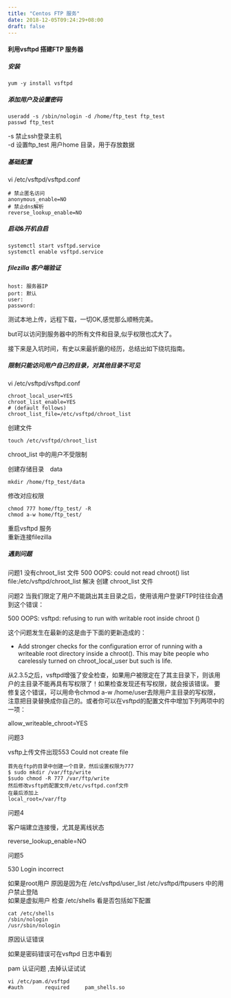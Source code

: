 ```yaml
---
title: "Centos FTP 服务"
date: 2018-12-05T09:24:29+08:00
draft: false
---
```


#### 利用vsftpd 搭建FTP 服务器

##### 安装
```
yum -y install vsftpd
```

##### 添加用户及设置密码

```
useradd -s /sbin/nologin -d /home/ftp_test ftp_test
passwd ftp_test
```
-s 禁止ssh登录主机         
-d 设置ftp_test 用户home 目录，用于存放数据 

##### 基础配置
vi /etc/vsftpd/vsftpd.conf
```
# 禁止匿名访问
anonymous_enable=NO
# 禁止dns解析 
reverse_lookup_enable=NO
```
##### 启动&开机自启
```
systemctl start vsftpd.service
systemctl enable vsftpd.service
```
##### filezilla 客户端验证
```
host: 服务器IP
port: 默认
user: 
password:
```
测试本地上传，远程下载，一切OK,感觉那么顺畅完美。

but可以访问到服务器中的所有文件和目录,似乎权限也忒大了。

接下来是入坑时间，有史以来最折磨的经历，总结出如下绕坑指南。

##### 限制只能访问用户自己的目录，对其他目录不可见

vi /etc/vsftpd/vsftpd.conf
```
chroot_local_user=YES
chroot_list_enable=YES
# (default follows)
chroot_list_file=/etc/vsftpd/chroot_list
```

创建文件 
```
touch /etc/vsftpd/chroot_list
```
chroot_list 中的用户不受限制

创建存储目录　data
```
mkdir /home/ftp_test/data
```

修改对应权限
```
chmod 777 home/ftp_test/ -R
chmod a-w home/ftp_test/
```

重启vsftpd 服务    
重新连接filezilla

##### 遇到问题

问题1 没有chroot_list 文件
500 OOPS: could not read chroot() list file:/etc/vsftpd/chroot_list 解决 创建 chroot_list 文件

问题2 
当我们限定了用户不能跳出其主目录之后，使用该用户登录FTP时往往会遇到这个错误：

500 OOPS: vsftpd: refusing to run with writable root inside chroot ()

这个问题发生在最新的这是由于下面的更新造成的：

- Add stronger checks for the configuration error of running with a writeable root directory inside a chroot(). This may bite people who carelessly turned on chroot_local_user but such is life.

从2.3.5之后，vsftpd增强了安全检查，如果用户被限定在了其主目录下，则该用户的主目录不能再具有写权限了！如果检查发现还有写权限，就会报该错误。
要修复这个错误，可以用命令chmod a-w /home/user去除用户主目录的写权限，注意把目录替换成你自己的。或者你可以在vsftpd的配置文件中增加下列两项中的一项：

allow_writeable_chroot=YES

问题3 

vsftp上传文件出现553 Could not create file
```
首先在ftp的目录中创建一个目录，然后设置权限为777
$ sudo mkdir /var/ftp/write
$sudo chmod -R 777 /var/ftp/write
然后修改vsftp的配置文件/etc/vsftpd.conf文件
在最后添加上
local_root=/var/ftp
```
问题4

客户端建立连接慢，尤其是离线状态

reverse_lookup_enable=NO

问题5 

530  Login incorrect

如果是root用户 原因是因为在 /etc/vsftpd/user_list /etc/vsftpd/ftpusers 中的用户禁止登陆    
如果是虚拟用户 检查 /etc/shells 看是否包括如下配置   

```
cat /etc/shells 
/sbin/nologin
/usr/sbin/nologin

```

原因认证错误

如果是密码错误可在vsftpd 日志中看到

pam 认证问题 ,去掉认证试试

```
vi /etc/pam.d/vsftpd 
#auth       required     pam_shells.so
``` 

